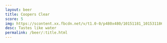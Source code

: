 ```yaml
---
layout: beer
title: Coopers Clear
score: 5
img: https://scontent.xx.fbcdn.net/v/t1.0-0/p480x480/10151181_10153118668273745_149724940762965990_n.jpg?oh=3f039e590320b42fb95ff4eb35aa7108&oe=58DC5E19
desc: Tastes like water
permalink: /beer/:title.html
---
```

